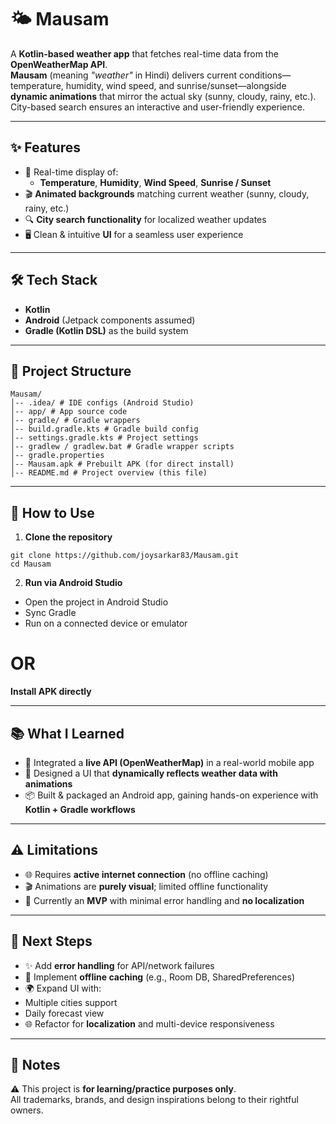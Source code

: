 # 🌤️ Mausam  

A **Kotlin-based weather app** that fetches real-time data from the **OpenWeatherMap API**.  
**Mausam** (meaning *"weather"* in Hindi) delivers current conditions—temperature, humidity, wind speed, and sunrise/sunset—alongside **dynamic animations** that mirror the actual sky (sunny, cloudy, rainy, etc.).  
City-based search ensures an interactive and user-friendly experience.  

---

## ✨ Features
- 📡 Real-time display of:
  - **Temperature**, **Humidity**, **Wind Speed**, **Sunrise / Sunset**  
- 🎬 **Animated backgrounds** matching current weather (sunny, cloudy, rainy, etc.)  
- 🔍 **City search functionality** for localized weather updates  
- 🖥️ Clean & intuitive **UI** for a seamless user experience  

---

## 🛠️ Tech Stack
- **Kotlin**  
- **Android** (Jetpack components assumed)  
- **Gradle (Kotlin DSL)** as the build system  

---

## 📂 Project Structure
```
Mausam/
│-- .idea/ # IDE configs (Android Studio)
│-- app/ # App source code
│-- gradle/ # Gradle wrappers
│-- build.gradle.kts # Gradle build config
│-- settings.gradle.kts # Project settings
│-- gradlew / gradlew.bat # Gradle wrapper scripts
│-- gradle.properties
│-- Mausam.apk # Prebuilt APK (for direct install)
│-- README.md # Project overview (this file)
```

---

## 🚀 How to Use
1. **Clone the repository**
```
git clone https://github.com/joysarkar83/Mausam.git
cd Mausam
```
2. **Run via Android Studio**  
- Open the project in Android Studio  
- Sync Gradle  
- Run on a connected device or emulator  

# OR

**Install APK directly**  

---

## 📚 What I Learned
- 🔗 Integrated a **live API (OpenWeatherMap)** in a real-world mobile app  
- 🎨 Designed a UI that **dynamically reflects weather data with animations**  
- 📦 Built & packaged an Android app, gaining hands-on experience with **Kotlin + Gradle workflows**  

---

## ⚠️ Limitations
- 🌐 Requires **active internet connection** (no offline caching)  
- 🎬 Animations are **purely visual**; limited offline functionality  
- 🧩 Currently an **MVP** with minimal error handling and **no localization**  

---

## 🚧 Next Steps
- ✨ Add **error handling** for API/network failures  
- 💾 Implement **offline caching** (e.g., Room DB, SharedPreferences)  
- 🌍 Expand UI with:
- Multiple cities support  
- Daily forecast view  
- 🌐 Refactor for **localization** and multi-device responsiveness  

---

## 📝 Notes
⚠️ This project is **for learning/practice purposes only**.  
All trademarks, brands, and design inspirations belong to their rightful owners.  
